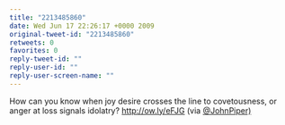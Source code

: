 ```yaml
---
title: "2213485860"
date: Wed Jun 17 22:26:17 +0000 2009
original-tweet-id: "2213485860"
retweets: 0
favorites: 0
reply-tweet-id: ""
reply-user-id: ""
reply-user-screen-name: ""
---
```

How can you know when joy desire crosses the line to covetousness, or anger at loss signals idolatry? http://ow.ly/eFJG (via <a href="https://twitter.com/JohnPiper)">@JohnPiper)</a>
